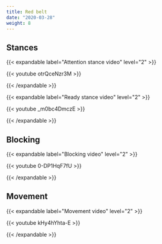 ```yaml
---
title: Red belt
date: "2020-03-28"
weight: 8
---
```


## Stances

{{< expandable label="Attention stance video" level="2" >}}

{{< youtube otrQceNzr3M >}}

{{< /expandable >}}

{{< expandable label="Ready stance video" level="2" >}}

{{< youtube _m0bc4DmczE >}}

{{< /expandable >}}

## Blocking

{{< expandable label="Blocking video" level="2" >}}

{{< youtube 0-DP1HqF7fU >}}

{{< /expandable >}}

## Movement

{{< expandable label="Movement video" level="2" >}}

{{< youtube kHy4hYhta-E >}}

{{< /expandable >}}




